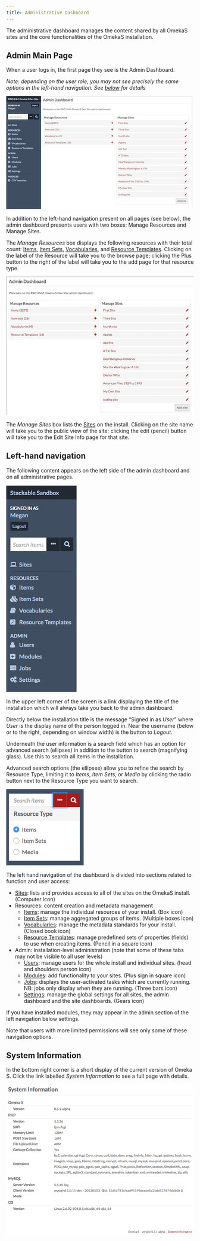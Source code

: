 ```yaml
---
title: Administrative Dashboard
---
```


The administrative dashboard manages the content shared by all OmekaS sites and the core functionalities of the OmekaS installation. 

Admin Main Page
---------------------
When a user logs in, the first page they see is the Admin Dashboard. 

*Note: depending on the user role, you may not see precisely the same options in the left-hand navigation. See [below](#left-hand-navigation) for details* 

![Admin dashboard full view](files/admindashfullview.png)

In addition to the left-hand navigation present on all pages (see below), the admin dashboard presents users with two boxes: Manage Resources and Manage Sites.

The *Manage Resources* box displays the following resources with their total count: [Items](content/items.md), [Item Sets](content/item-sets.md), [Vocabularies](content/vocabularies.md), and [Resource Templates](content/resource-template.md). Clicking on the label of the Resource will take you to the browse page; clicking the Plus button to the right of the label will take you to the add page for that resource type. 

![Close up of manage resources and manage sites boxes](files/admindashmanage.png)

The *Manage Sites* box lists the [Sites](sites/index.md) on the install. Clicking on the site name will take you to the public view of the site; clicking the edit (pencil) button will take you to the Edit Site Info page for that site. 


Left-hand navigation
---------------------

The following content appears on the left side of the admin dashboard and on all administrative pages. 

![View of the left hand navigation on the admin dashboard, which also appears consistently throughout the admin interface, with options as described below](files/leftnav.png)

In the upper left corner of the screen is a link displaying the title of the installation which will always take you back to the admin dashboard. 

Directly below the installation title is the message “Signed in as *User*” where *User* is the display name of the person logged in. Near the username (below or to the right, depending on window width) is the button to *Logout*. 

Underneath the user information is a search field which has an option for advanced search (ellipses) in addition to the button to search (magnifying glass). Use this to search all items in the installation. 

Advanced search options (the ellipses) allow you to refine the search by Resource Type, limiting it to *Items*, *Item Sets*, or *Media* by clicking the radio button next to the Resource Type you want to search. 

![Advanced search options](files/search.png)

The left hand navigation of the dashboard is divided into sections related to function and user access:

- [Sites](sites/index.md): lists and provides access to all of the sites on the OmekaS install. (Computer icon)
- Resources: content creation and metadata management
    - [Items](content/items.md): manage the individual resources of your install. (Box icon)
    - [Item Sets](content/item-sets.md): manage aggregated groups of items. (Multiple boxes icon)
    - [Vocabularies](content/vocabularies.md): manage the metadata standards for your install. (Closed book icon)
    - [Resource Templates](content/resource-template.md): manage predefined sets of properties (fields) to use when creating items. (Pencil in a square icon)
- Admin: installation-level administration (note that some of these tabs may not be visible to all user levels)
    - [Users](admin/users.md): manage users for the whole install and individual sites. (head and shoulders person icon)
    - [Modules](modules/index.md): add functionality to your sites. (Plus sign in square icon)
    - [Jobs](admin/jobs.md): displays the user-activated tasks which are currently running. NB: jobs only display when they are running. (Three bars icon)
    - [Settings](admin/settings.md): manage the global settings for all sites, the admin dashboard and the site dashboards. (Gears icon)

If you have installed modules, they may appear in the admin section of the left navigation below settings.

Note that users with more limited permissions will see only some of these navigation options.

System Information
-------------------------------

In the bottom right corner is a short display of the current version of Omeka S. Click the link labelled *System Information* to see a full page with details.

![Example system information page](files/systeminfo.png)
